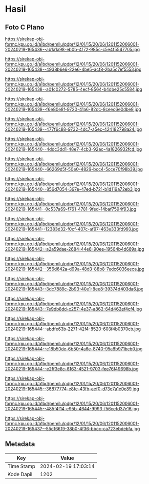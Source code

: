 # Hasil

## Foto C Plano

https://sirekap-obj-formc.kpu.go.id/a1bd/pemilu/pdpr/12/01/15/20/06/1201152006001-20240219-165436--ab1a1a98-eb0b-4172-985c-c5e4f5547705.jpg

https://sirekap-obj-formc.kpu.go.id/a1bd/pemilu/pdpr/12/01/15/20/06/1201152006001-20240219-165438--4938b6e6-22e6-4be5-acf8-2ba5c7ef5553.jpg

https://sirekap-obj-formc.kpu.go.id/a1bd/pemilu/pdpr/12/01/15/20/06/1201152006001-20240219-165438--a01c0272-5785-4ecf-8564-b4dbe25c5584.jpg

https://sirekap-obj-formc.kpu.go.id/a1bd/pemilu/pdpr/12/01/15/20/06/1201152006001-20240219-165439--f6e80e8f-9720-41a6-82dc-8ceec6e0dbe8.jpg

https://sirekap-obj-formc.kpu.go.id/a1bd/pemilu/pdpr/12/01/15/20/06/1201152006001-20240219-165439--477f6c88-9732-4dc7-a5ec-424182798a24.jpg

https://sirekap-obj-formc.kpu.go.id/a1bd/pemilu/pdpr/12/01/15/20/06/1201152006001-20240219-165440--4ddc3dd1-48e7-4cb3-92ac-4a1826932fcd.jpg

https://sirekap-obj-formc.kpu.go.id/a1bd/pemilu/pdpr/12/01/15/20/06/1201152006001-20240219-165440--66269d5f-50e0-4826-bcc4-5cce70f98b39.jpg

https://sirekap-obj-formc.kpu.go.id/a1bd/pemilu/pdpr/12/01/15/20/06/1201152006001-20240219-165440--856d7054-397e-47ed-b721-b1d119a72eb3.jpg

https://sirekap-obj-formc.kpu.go.id/a1bd/pemilu/pdpr/12/01/15/20/06/1201152006001-20240219-165441--0c537a69-f761-4781-9fed-14baf7594f93.jpg

https://sirekap-obj-formc.kpu.go.id/a1bd/pemilu/pdpr/12/01/15/20/06/1201152006001-20240219-165441--12383d32-f0cf-407c-af97-463e333fd993.jpg

https://sirekap-obj-formc.kpu.go.id/a1bd/pemilu/pdpr/12/01/15/20/06/1201152006001-20240219-165442--a2a59dae-2684-44e8-90ee-19564b4d689a.jpg

https://sirekap-obj-formc.kpu.go.id/a1bd/pemilu/pdpr/12/01/15/20/06/1201152006001-20240219-165442--356d642a-d99a-48d3-88b8-7edc6036eeca.jpg

https://sirekap-obj-formc.kpu.go.id/a1bd/pemilu/pdpr/12/01/15/20/06/1201152006001-20240219-165443--3dc7889c-2b93-40e1-8ee8-39374d403da6.jpg

https://sirekap-obj-formc.kpu.go.id/a1bd/pemilu/pdpr/12/01/15/20/06/1201152006001-20240219-165443--7e9db8dd-c257-4e37-a863-64d463ef4cf4.jpg

https://sirekap-obj-formc.kpu.go.id/a1bd/pemilu/pdpr/12/01/15/20/06/1201152006001-20240219-165444--abdfe63b-2271-42f4-8520-603f4b0370cb.jpg

https://sirekap-obj-formc.kpu.go.id/a1bd/pemilu/pdpr/12/01/15/20/06/1201152006001-20240219-165444--c18b50de-6b50-4a6e-8740-95a8b971beb0.jpg

https://sirekap-obj-formc.kpu.go.id/a1bd/pemilu/pdpr/12/01/15/20/06/1201152006001-20240219-165444--e2ff3e8c-6163-4521-9703-fee76f49698b.jpg

https://sirekap-obj-formc.kpu.go.id/a1bd/pemilu/pdpr/12/01/15/20/06/1201152006001-20240219-165445--36877774-e8fe-43fb-aef0-d73e7a1e0e89.jpg

https://sirekap-obj-formc.kpu.go.id/a1bd/pemilu/pdpr/12/01/15/20/06/1201152006001-20240219-165445--485f4f14-e95b-4644-9993-f56cefd37e16.jpg

https://sirekap-obj-formc.kpu.go.id/a1bd/pemilu/pdpr/12/01/15/20/06/1201152006001-20240219-165437--55c16619-38b0-4f36-bbcc-ca723ebdebfa.jpg


## Metadata

| Key        | Value               |
| ---------- | ------------------- |
| Time Stamp | 2024-02-19 17:03:14 |
| Kode Dapil | 1202                |



